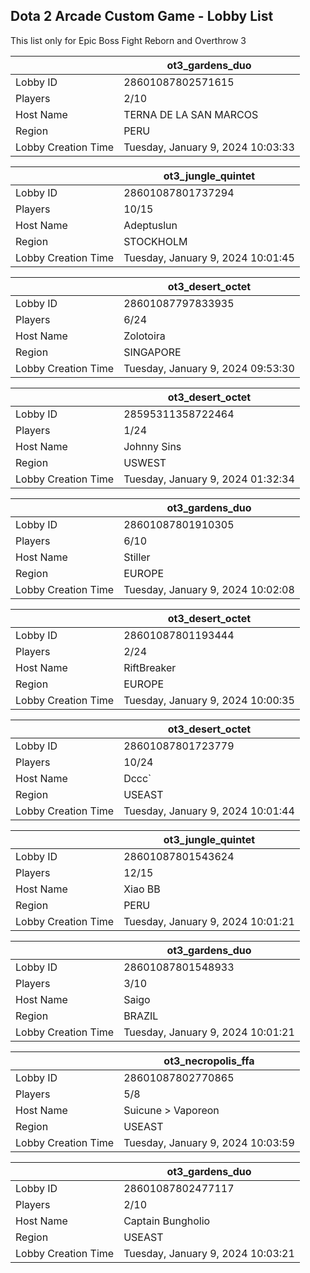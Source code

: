 ## Dota 2 Arcade Custom Game - Lobby List

This list only for Epic Boss Fight Reborn and Overthrow 3

|  | ot3_gardens_duo |
| ------ | ------ |
| Lobby ID | 28601087802571615 |
| Players | 2/10 |
| Host Name | TERNA DE LA SAN MARCOS |
| Region | PERU |
| Lobby Creation Time | Tuesday, January 9, 2024 10:03:33 |


|  | ot3_jungle_quintet |
| ------ | ------ |
| Lobby ID | 28601087801737294 |
| Players | 10/15 |
| Host Name | Adeptuslun |
| Region | STOCKHOLM |
| Lobby Creation Time | Tuesday, January 9, 2024 10:01:45 |


|  | ot3_desert_octet |
| ------ | ------ |
| Lobby ID | 28601087797833935 |
| Players | 6/24 |
| Host Name | Zolotoira |
| Region | SINGAPORE |
| Lobby Creation Time | Tuesday, January 9, 2024 09:53:30 |


|  | ot3_desert_octet |
| ------ | ------ |
| Lobby ID | 28595311358722464 |
| Players | 1/24 |
| Host Name | Johnny Sins |
| Region | USWEST |
| Lobby Creation Time | Tuesday, January 9, 2024 01:32:34 |


|  | ot3_gardens_duo |
| ------ | ------ |
| Lobby ID | 28601087801910305 |
| Players | 6/10 |
| Host Name | Stiller |
| Region | EUROPE |
| Lobby Creation Time | Tuesday, January 9, 2024 10:02:08 |


|  | ot3_desert_octet |
| ------ | ------ |
| Lobby ID | 28601087801193444 |
| Players | 2/24 |
| Host Name | RiftBreaker |
| Region | EUROPE |
| Lobby Creation Time | Tuesday, January 9, 2024 10:00:35 |


|  | ot3_desert_octet |
| ------ | ------ |
| Lobby ID | 28601087801723779 |
| Players | 10/24 |
| Host Name | Dccc` |
| Region | USEAST |
| Lobby Creation Time | Tuesday, January 9, 2024 10:01:44 |


|  | ot3_jungle_quintet |
| ------ | ------ |
| Lobby ID | 28601087801543624 |
| Players | 12/15 |
| Host Name | Xiao BB |
| Region | PERU |
| Lobby Creation Time | Tuesday, January 9, 2024 10:01:21 |


|  | ot3_gardens_duo |
| ------ | ------ |
| Lobby ID | 28601087801548933 |
| Players | 3/10 |
| Host Name | Saigo |
| Region | BRAZIL |
| Lobby Creation Time | Tuesday, January 9, 2024 10:01:21 |


|  | ot3_necropolis_ffa |
| ------ | ------ |
| Lobby ID | 28601087802770865 |
| Players | 5/8 |
| Host Name | Suicune > Vaporeon |
| Region | USEAST |
| Lobby Creation Time | Tuesday, January 9, 2024 10:03:59 |


|  | ot3_gardens_duo |
| ------ | ------ |
| Lobby ID | 28601087802477117 |
| Players | 2/10 |
| Host Name | Captain Bungholio |
| Region | USEAST |
| Lobby Creation Time | Tuesday, January 9, 2024 10:03:21 |


